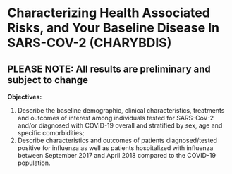 Characterizing Health Associated Risks, and Your Baseline Disease In SARS-COV-2 (CHARYBDIS)
=============
<h2>PLEASE NOTE: All results are preliminary and subject to change</h2>

**Objectives:**<br>
1) Describe the baseline demographic, clinical characteristics, treatments and outcomes of interest among individuals tested for SARS-CoV-2 and/or diagnosed with COVID-19 overall and stratified by sex, age and specific comorbidities;<br>
2) Describe characteristics and outcomes of patients diagnosed/tested positive for influenza as well as patients hospitalized with influenza between September 2017 and April 2018 compared to the COVID-19 population.<br>

